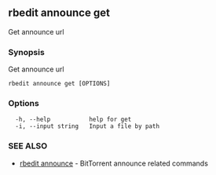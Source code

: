 ## rbedit announce get

Get announce url

### Synopsis


Get announce url

```
rbedit announce get [OPTIONS]
```

### Options

```
  -h, --help           help for get
  -i, --input string   Input a file by path
```

### SEE ALSO

* [rbedit announce](rbedit_announce.md)	 - BitTorrent announce related commands

